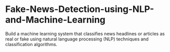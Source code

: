 # Fake-News-Detection-using-NLP-and-Machine-Learning
Build a machine learning system that classifies news headlines or articles as real or fake using natural language processing (NLP) techniques and classification algorithms.
